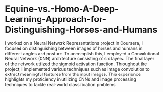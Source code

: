 # Equine-vs.-Homo-A-Deep-Learning-Approach-for-Distinguishing-Horses-and-Humans
I worked on a Neural Network Representations project in Coursera, I focused on distinguishing between images of horses and
humans in different angles and posture. To accomplish this, I employed a Convolutional Neural Network (CNN) architecture
consisting of six layers. The final layer of the network utilized the sigmoid activation function. Throughout the project,
I implemented various techniques such as image convolution to extract meaningful features from the input images. This
experience highlights my proficiency in utilizing CNNs and image processing techniques to tackle real-world classification
problems
